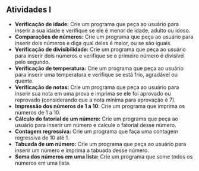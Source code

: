 ﻿


## Atividades I
-   **Verificação de idade:** Crie um programa que peça ao usuário para inserir a sua idade e verifique se ele é menor de idade, adulto ou idoso.
-   **Comparações de números:** Crie um programa que peça ao usuário para inserir dois números e diga qual deles é maior, ou se são iguais.
-   **Verificação de divisibilidade:** Crie um programa que peça ao usuário para inserir dois números e verifique se o primeiro número é divisível pelo segundo.
-   **Verificação de temperatura:** Crie um programa que peça ao usuário para inserir uma temperatura e verifique se está frio, agradável ou quente.
-   **Verificação de notas:** Crie um programa que peça ao usuário para inserir sua nota em uma prova e imprima se ele foi aprovado ou reprovado (considerando que a nota mínima para aprovação é 7).
-    **Impressão dos números de 1 a 10**: Crie um programa que imprima os números de 1 a 10.
-    **Cálculo do fatorial de um número:** Crie um programa que peça ao usuário para inserir um número e calcule o fatorial desse número.
-   **Contagem regressiva:** Crie um programa que faça uma contagem regressiva de 10 até 1.
-   **Tabuada de um número:** Crie um programa que peça ao usuário para inserir um número e imprima a tabuada desse número.
-    **Soma dos números em uma lista:** Crie um programa que some todos os números em uma lista.
